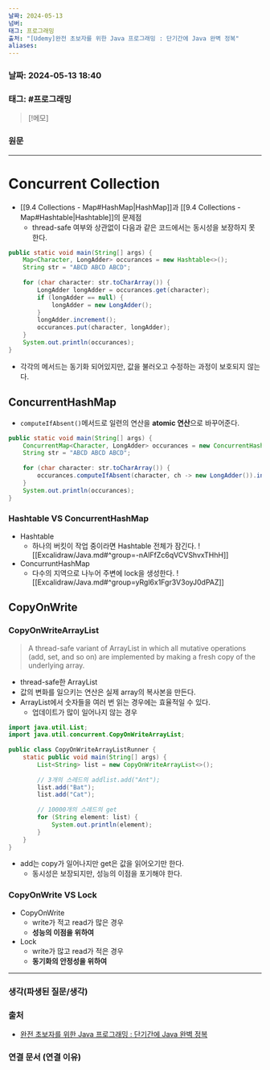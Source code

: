 ```yaml
---
날짜: 2024-05-13
넘버: 
태그: 프로그래밍
출처: "[Udemy]완전 초보자를 위한 Java 프로그래밍 : 단기간에 Java 완벽 정복"
aliases:
---
```

### 날짜:  2024-05-13 18:40

### 태그: #프로그래밍 

>[!메모]
>

### 원문
---
# Concurrent Collection
- [[9.4 Collections - Map#HashMap|HashMap]]과 [[9.4 Collections - Map#Hashtable|Hashtable]]의 문제점
	- thread-safe 여부와 상관없이 다음과 같은 코드에서는 동시성을 보장하지 못한다.
```java title:"알파벳이 나타난 횟수를 알려주는 함수" hl:7,11,12
public static void main(String[] args) {  
	Map<Character, LongAdder> occurances = new Hashtable<>();  
	String str = "ABCD ABCD ABCD";  
  
	for (char character: str.toCharArray()) {  
		LongAdder longAdder = occurances.get(character);  
		if (longAdder == null) {  
			longAdder = new LongAdder();  
		}  
		longAdder.increment();  
		occurances.put(character, longAdder);  
	}  
	System.out.println(occurances);  
}  
```
- 각각의 메서드는 동기화 되어있지만, 값을 불러오고 수정하는 과정이 보호되지 않는다.
## ConcurrentHashMap
- `computeIfAbsent()`메서드로 일련의 연산을 **atomic 연산**으로 바꾸어준다.
```java
public static void main(String[] args) {  
	ConcurrentMap<Character, LongAdder> occurances = new ConcurrentHashMap<>();  
	String str = "ABCD ABCD ABCD";  
	  
	for (char character: str.toCharArray()) {  
		occurances.computeIfAbsent(character, ch -> new LongAdder()).increment();  
	}  
	System.out.println(occurances);  
}
```
### Hashtable VS ConcurrentHashMap
- Hashtable
	- 하나의 버킷이 작업 중이라면 Hashtable 전체가 잠긴다.
![[Excalidraw/Java.md#^group=-nAIFfZc6qVCVShvxTHhH]]
- ConcurruntHashMap
	- 다수의 지역으로 나누어 주변에 lock을 생성한다.
![[Excalidraw/Java.md#^group=yRgl6x1Fgr3V3oyJ0dPAZ]]
## CopyOnWrite
### CopyOnWriteArrayList

>A thread-safe variant of ArrayList in which all mutative operations (add, set, and so on) are implemented by making a fresh copy of the underlying array.
- thread-safe한 ArrayList
- 값의 변화를 일으키는 연산은 실제 array의 복사본을 만든다.
- ArrayList에서 숫자들을 여러 번 읽는 경우에는 효율적일 수 있다.
	- 업데이트가 많이 일어나지 않는 경우
```java
import java.util.List;  
import java.util.concurrent.CopyOnWriteArrayList;  
  
public class CopyOnWriteArrayListRunner {  
	static public void main(String[] args) {  
		List<String> list = new CopyOnWriteArrayList<>();  
		  
		// 3개의 스레드의 addlist.add("Ant");  
		list.add("Bat");  
		list.add("Cat");  
		  
		// 10000개의 스레드의 get
		for (String element: list) {  
			System.out.println(element);  
		}  
	}  
}
```
- add는 copy가 일어나지만 get은 값을 읽어오기만 한다.
	- 동시성은 보장되지만, 성능의 이점을 포기해야 한다.
### CopyOnWrite VS Lock
- CopyOnWrite
	- write가 적고 read가 많은 경우
	- **성능의 이점을 위하여**
- Lock
	- write가 많고 read가 적은 경우
	- **동기화의 안정성을 위하여**

---
### 생각(파생된 질문/생각)

### 출처
- [완전 초보자를 위한 Java 프로그래밍 : 단기간에 Java 완벽 정복](https://www.udemy.com/course/best-java-programming/?couponCode=ST6MT42324)

### 연결 문서 (연결 이유)

